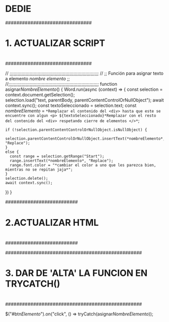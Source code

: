 # DEDIE


###############################
#                             #
#   1. ACTUALIZAR SCRIPT      #
#                             #
###############################

// ;;;;;;;;;;;;;;;;;;;;;;;;;;;;;;;;;;;;;;;;;;;;;;;;;;;;;;;;;;;;;;;;;;;
// ;;  Función para asignar texto a elemento *nombre elemento*      ;;
//;;;;;;;;;;;;;;;;;;;;;;;;;;;;;;;;;;;;;;;;;;;;;;;;;;;;;;;;;;;;;;;;;;;;
function asignar*NombreElemento*() {
  Word.run(async (context) => {
    const selection = context.document.getSelection();                         
    selection.load("text, parentBody, parentContentControlOrNullObject");
    await context.sync();
    const textoSeleccionado = selection.text; 
    const *nombreElemento* = `*Remplazar el contenido del <div> hasta que este se encuentre con algun <p> ${textoSeleccionado}*Remplazar con el resto del contenido del <div> respetando cierre de elementos </>*`; 

    if (!selection.parentContentControlOrNullObject.isNullObject) {     
      selection.parentContentControlOrNullObject.insertText(*nombreElemento*, "Replace"); 
    } 
    else {
      const range = selection.getRange("Start");
      range.insertText(*nombreElemento*, "Replace");
      range.font.color = "*cambiar el color a uno que les parezca bien, mientras no se repitan jaja*";
    }
    selection.delete();
    await context.sync();
  })
}


##########################
#                        #
#   2.ACTUALIZAR HTML    #
#                        #
##########################

<!-- ESTRUCTURA BOTONOES
    <div>
        <button id="btn*Elemento*" class="ms-Button">*NombreElemento*</button>
    </div> <br>
--->


#################################################
#                                               #
#   3. DAR DE 'ALTA' LA FUNCION EN TRYCATCH()   #
#                                               #
#################################################

$("#btn*Elemento*").on("click", () => tryCatch(asignar*NombreElemento*));

